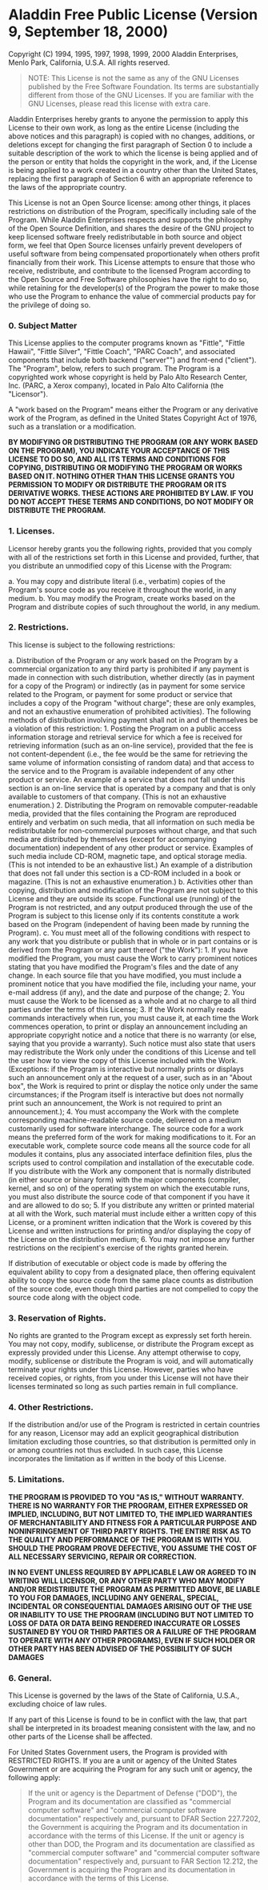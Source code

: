 # **Aladdin Free Public License (Version 9, September 18, 2000)**

Copyright (C) 1994, 1995, 1997, 1998, 1999, 2000 Aladdin Enterprises, 
Menlo Park, California, U.S.A. All rights reserved.

> NOTE: This License is not the same as any of the GNU Licenses published by the Free Software Foundation. Its terms are substantially different from those of the GNU Licenses. If you are familiar with the GNU Licenses, please read this license with extra care.

Aladdin Enterprises hereby grants to anyone the permission to apply this License to their own work, as long as the entire License (including the above notices and this paragraph) is copied with no changes, additions, or deletions except for changing the first paragraph of Section 0 to include a suitable description of the work to which the license is being applied and of the person or entity that holds the copyright in the work, and, if the License is being applied to a work created in a country other than the United States, replacing the first paragraph of Section 6 with an appropriate reference to the laws of the appropriate country.

This License is not an Open Source license: among other things, it places restrictions on distribution of the Program, specifically including sale of the Program. While Aladdin Enterprises respects and supports the philosophy of the Open Source Definition, and shares the desire of the GNU project to keep licensed software freely redistributable in both source and object form, we feel that Open Source licenses unfairly prevent developers of useful software from being compensated proportionately when others profit financially from their work. This License attempts to ensure that those who receive, redistribute, and contribute to the licensed Program according to the Open Source and Free Software philosophies have the right to do so, while retaining for the developer(s) of the Program the power to make those who use the Program to enhance the value of commercial products pay for the privilege of doing so.

### 0. Subject Matter

This License applies to the computer programs known as "Fittle", "Fittle Hawaii", "Fittle Silver", "Fittle Coach", "PARC Coach", and associated components that include both backend ("server"") and front-end ("client"). The "Program", below, refers to such program. The Program is a copyrighted work whose copyright is held by Palo Alto Research Center, Inc. (PARC, a Xerox company), located in Palo Alto California (the "Licensor"). 

A "work based on the Program" means either the Program or any derivative work of the Program, as defined in the United States Copyright Act of 1976, such as a translation or a modification.

**BY MODIFYING OR DISTRIBUTING THE PROGRAM (OR ANY WORK BASED ON THE PROGRAM), YOU INDICATE YOUR ACCEPTANCE OF THIS LICENSE TO DO SO, AND ALL ITS TERMS AND CONDITIONS FOR COPYING, DISTRIBUTING OR MODIFYING THE PROGRAM OR WORKS BASED ON IT. NOTHING OTHER THAN THIS LICENSE GRANTS YOU PERMISSION TO MODIFY OR DISTRIBUTE THE PROGRAM OR ITS DERIVATIVE WORKS. THESE ACTIONS ARE PROHIBITED BY LAW. IF YOU DO NOT ACCEPT THESE TERMS AND CONDITIONS, DO NOT MODIFY OR DISTRIBUTE THE PROGRAM.**

### 1. Licenses.
Licensor hereby grants you the following rights, provided that you comply with all of the restrictions set forth in this License and provided, further, that you distribute an unmodified copy of this License with the Program:

a. You may copy and distribute literal (i.e., verbatim) copies of the Program's source code as you receive it throughout the world, in any medium.
b. You may modify the Program, create works based on the Program and distribute copies of such throughout the world, in any medium.

### 2. Restrictions.
This license is subject to the following restrictions:

a.
Distribution of the Program or any work based on the Program by a commercial organization to any third party is prohibited if any payment is made in connection with such distribution, whether directly (as in payment for a copy of the Program) or indirectly (as in payment for some service related to the Program, or payment for some product or service that includes a copy of the Program "without charge"; these are only examples, and not an exhaustive enumeration of prohibited activities). The following methods of distribution involving payment shall not in and of themselves be a violation of this restriction:
	1.
Posting the Program on a public access information storage and retrieval service for which a fee is received for retrieving information (such as an on-line service), provided that the fee is not content-dependent (i.e., the fee would be the same for retrieving the same volume of information consisting of random data) and that access to the service and to the Program is available independent of any other product or service. An example of a service that does not fall under this section is an on-line service that is operated by a company and that is only available to customers of that company. (This is not an exhaustive enumeration.)
	2.
Distributing the Program on removable computer-readable media, provided that the files containing the Program are reproduced entirely and verbatim on such media, that all information on such media be redistributable for non-commercial purposes without charge, and that such media are distributed by themselves (except for accompanying documentation) independent of any other product or service. Examples of such media include CD-ROM, magnetic tape, and optical storage media. (This is not intended to be an exhaustive list.) An example of a distribution that does not fall under this section is a CD-ROM included in a book or magazine. (This is not an exhaustive enumeration.)
b.
Activities other than copying, distribution and modification of the Program are not subject to this License and they are outside its scope. Functional use (running) of the Program is not restricted, and any output produced through the use of the Program is subject to this license only if its contents constitute a work based on the Program (independent of having been made by running the Program).
c.
You must meet all of the following conditions with respect to any work that you distribute or publish that in whole or in part contains or is derived from the Program or any part thereof ("the Work"):
	1.
If you have modified the Program, you must cause the Work to carry prominent notices stating that you have modified the Program's files and the date of any change. In each source file that you have modified, you must include a prominent notice that you have modified the file, including your name, your e-mail address (if any), and the date and purpose of the change;
	2.
You must cause the Work to be licensed as a whole and at no charge to all third parties under the terms of this License;
	3.
If the Work normally reads commands interactively when run, you must cause it, at each time the Work commences operation, to print or display an announcement including an appropriate copyright notice and a notice that there is no warranty (or else, saying that you provide a warranty). Such notice must also state that users may redistribute the Work only under the conditions of this License and tell the user how to view the copy of this License included with the Work. (Exceptions: if the Program is interactive but normally prints or displays such an announcement only at the request of a user, such as in an "About box", the Work is required to print or display the notice only under the same circumstances; if the Program itself is interactive but does not normally print such an announcement, the Work is not required to print an announcement.);
	4.
You must accompany the Work with the complete corresponding machine-readable source code, delivered on a medium customarily used for software interchange. The source code for a work means the preferred form of the work for making modifications to it. For an executable work, complete source code means all the source code for all modules it contains, plus any associated interface definition files, plus the scripts used to control compilation and installation of the executable code. If you distribute with the Work any component that is normally distributed (in either source or binary form) with the major components (compiler, kernel, and so on) of the operating system on which the executable runs, you must also distribute the source code of that component if you have it and are allowed to do so;
	5.
If you distribute any written or printed material at all with the Work, such material must include either a written copy of this License, or a prominent written indication that the Work is covered by this License and written instructions for printing and/or displaying the copy of the License on the distribution medium;
	6.
You may not impose any further restrictions on the recipient's exercise of the rights granted herein.

If distribution of executable or object code is made by offering the equivalent ability to copy from a designated place, then offering equivalent ability to copy the source code from the same place counts as distribution of the source code, even though third parties are not compelled to copy the source code along with the object code.

### 3. Reservation of Rights.
No rights are granted to the Program except as expressly set forth herein. You may not copy, modify, sublicense, or distribute the Program except as expressly provided under this License. Any attempt otherwise to copy, modify, sublicense or distribute the Program is void, and will automatically terminate your rights under this License. However, parties who have received copies, or rights, from you under this License will not have their licenses terminated so long as such parties remain in full compliance.

### 4. Other Restrictions.
If the distribution and/or use of the Program is restricted in certain countries for any reason, Licensor may add an explicit geographical distribution limitation excluding those countries, so that distribution is permitted only in or among countries not thus excluded. In such case, this License incorporates the limitation as if written in the body of this License.

### 5. Limitations.
**THE PROGRAM IS PROVIDED TO YOU "AS IS," WITHOUT WARRANTY. THERE IS NO WARRANTY FOR THE PROGRAM, EITHER EXPRESSED OR IMPLIED, INCLUDING, BUT NOT LIMITED TO, THE IMPLIED WARRANTIES OF MERCHANTABILITY AND FITNESS FOR A PARTICULAR PURPOSE AND NONINFRINGEMENT OF THIRD PARTY RIGHTS. THE ENTIRE RISK AS TO THE QUALITY AND PERFORMANCE OF THE PROGRAM IS WITH YOU. SHOULD THE PROGRAM PROVE DEFECTIVE, YOU ASSUME THE COST OF ALL NECESSARY SERVICING, REPAIR OR CORRECTION.**

**IN NO EVENT UNLESS REQUIRED BY APPLICABLE LAW OR AGREED TO IN WRITING WILL LICENSOR, OR ANY OTHER PARTY WHO MAY MODIFY AND/OR REDISTRIBUTE THE PROGRAM AS PERMITTED ABOVE, BE LIABLE TO YOU FOR DAMAGES, INCLUDING ANY GENERAL, SPECIAL, INCIDENTAL OR CONSEQUENTIAL DAMAGES ARISING OUT OF THE USE OR INABILITY TO USE THE PROGRAM (INCLUDING BUT NOT LIMITED TO LOSS OF DATA OR DATA BEING RENDERED INACCURATE OR LOSSES SUSTAINED BY YOU OR THIRD PARTIES OR A FAILURE OF THE PROGRAM TO OPERATE WITH ANY OTHER PROGRAMS), EVEN IF SUCH HOLDER OR OTHER PARTY HAS BEEN ADVISED OF THE POSSIBILITY OF SUCH DAMAGES**

### 6. General.
This License is governed by the laws of the State of California, U.S.A., excluding choice of law rules.

If any part of this License is found to be in conflict with the law, that part shall be interpreted in its broadest meaning consistent with the law, and no other parts of the License shall be affected.

For United States Government users, the Program is provided with RESTRICTED RIGHTS. If you are a unit or agency of the United States Government or are acquiring the Program for any such unit or agency, the following apply:

> If the unit or agency is the Department of Defense ("DOD"), the Program and its documentation are classified as "commercial computer software" and "commercial computer software documentation" respectively and, pursuant to DFAR Section 227.7202, the Government is acquiring the Program and its documentation in accordance with the terms of this License. If the unit or agency is other than DOD, the Program and its documentation are classified as "commercial computer software" and "commercial computer software documentation" respectively and, pursuant to FAR Section 12.212, the Government is acquiring the Program and its documentation in accordance with the terms of this License.
